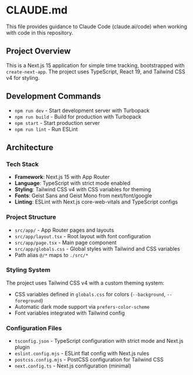 # CLAUDE.md

This file provides guidance to Claude Code (claude.ai/code) when working with code in this repository.

## Project Overview

This is a Next.js 15 application for simple time tracking, bootstrapped with `create-next-app`. The project uses TypeScript, React 19, and Tailwind CSS v4 for styling.

## Development Commands

- `npm run dev` - Start development server with Turbopack
- `npm run build` - Build for production with Turbopack
- `npm start` - Start production server
- `npm run lint` - Run ESLint

## Architecture

### Tech Stack
- **Framework**: Next.js 15 with App Router
- **Language**: TypeScript with strict mode enabled
- **Styling**: Tailwind CSS v4 with CSS variables for theming
- **Fonts**: Geist Sans and Geist Mono from next/font/google
- **Linting**: ESLint with Next.js core-web-vitals and TypeScript configs

### Project Structure
- `src/app/` - App Router pages and layouts
- `src/app/layout.tsx` - Root layout with font configuration
- `src/app/page.tsx` - Main page component
- `src/app/globals.css` - Global styles with Tailwind and CSS variables
- Path alias `@/*` maps to `./src/*`

### Styling System
The project uses Tailwind CSS v4 with a custom theming system:
- CSS variables defined in `globals.css` for colors (`--background`, `--foreground`)
- Automatic dark mode support via `prefers-color-scheme`
- Font variables integrated with Tailwind config

### Configuration Files
- `tsconfig.json` - TypeScript configuration with strict mode and Next.js plugin
- `eslint.config.mjs` - ESLint flat config with Next.js rules
- `postcss.config.mjs` - PostCSS configuration for Tailwind CSS
- `next.config.ts` - Next.js configuration (minimal)